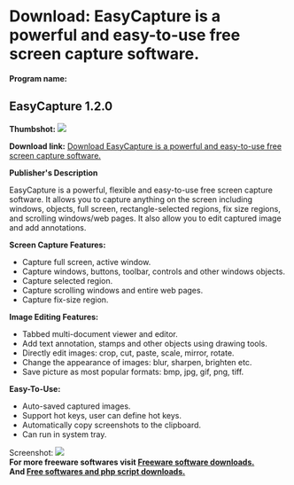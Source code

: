# Download: EasyCapture is a powerful and easy-to-use free screen capture software.

**Program name:**

## EasyCapture 1.2.0

  
**Thumbshot:** ![](http://www.freewarefiles.com/screenshot/easycapture10_md.jpg)   
  
**Download link:** [Download EasyCapture is a powerful and easy-to-use free screen capture software.](http://freesoftwares.boysofts.com/EasyCapture_program_37684.html)  
  


**Publisher's Description**  
  


EasyCapture is a powerful, flexible and easy-to-use free screen capture software. It allows you to capture anything on the screen including windows, objects, full screen, rectangle-selected regions, fix size regions, and scrolling windows/web pages. It also allow you to edit captured image and add annotations. 

**Screen Capture Features:**

  * Capture full screen, active window. 
  * Capture windows, buttons, toolbar, controls and other windows objects. 
  * Capture selected region. 
  * Capture scrolling windows and entire web pages. 
  * Capture fix-size region. 

**Image Editing Features:**

  * Tabbed multi-document viewer and editor. 
  * Add text annotation, stamps and other objects using drawing tools. 
  * Directly edit images: crop, cut, paste, scale, mirror, rotate. 
  * Change the appearance of images: blur, sharpen, brighten etc. 
  * Save picture as most popular formats: bmp, jpg, gif, png, tiff. 

**Easy-To-Use:**

  * Auto-saved captured images. 
  * Support hot keys, user can define hot keys. 
  * Automatically copy screenshots to the clipboard. 
  * Can run in system tray. 

  
  
Screenshot: ![](http://www.freewarefiles.com/screenshot/easycapture10.jpg)   
**For more freeware softwares visit [Freeware software downloads.](http://freesoftwares.boysofts.com/)**   
**And [Free softwares and php script downloads.](http://www.boysofts.com/)**

